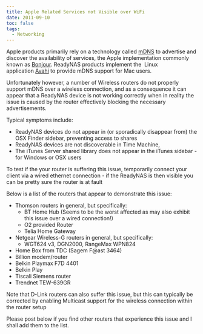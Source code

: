 ```yaml
---
title: Apple Related Services not Visible over WiFi
date: 2011-09-10
toc: false
tags:
  - Networking
---
```


Apple products primarily rely on a technology called [mDNS][] to advertise and discover the availability of services, the Apple implementation commonly known as [Bonjour][]. ReadyNAS products implement the  Linux application [Avahi][] to provide mDNS support for Mac users.

Unfortunately however, a number of Wireless routers do not properly support mDNS over a wireless connection, and as a consequence it can appear that a ReadyNAS device is not working correctly when in reality the issue is caused by the router effectively blocking the necessary advertisements.

Typical symptoms include:

* ReadyNAS devices do not appear in (or sporadically disappear from) the OSX Finder sidebar, preventing access to shares
* ReadyNAS devices are not discoverable in Time Machine,
* The iTunes Server shared library does not appear in the iTunes sidebar - for Windows or OSX users

To test if the your router is suffering this issue, temporarily connect your client via a wired ethernet connection - if the ReadyNAS is then visible you can be pretty sure the router is at fault

Below is a list of the routers that appear to demonstrate this issue:

* Thomson routers in general, but specifically:
  * BT Home Hub (Seems to be the worst affected as may also exhibit this issue over a wired connection!)
  * O2 provided Router
  * Telia Home Gateway
* Netgear Wireless-G routers in general, but specifically:
  * WGT624 v3, DGN2000, RangeMax WPN824
* Home Box from TDC (Sagem F@ast 3464)
* Billion modem/router
* Belkin Playmax F7D 4401
* Belkin Play
* Tiscali Siemens router
* Trendnet TEW-639GR

Note that D-Link routers can also suffer this issue, but this can typically be corrected by enabling Multicast support for the wireless connection within the router setup

Please post below if you find other routers that experience this issue and I shall add them to the list.

[mDNS]:    https://en.wikipedia.org/wiki/Multicast_DNS "mDNS"
[Bonjour]: https://www.apple.com/support/bonjour/ "Bonjour"
[Avahi]:   https://avahi.org/ "Avahi"
